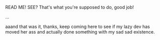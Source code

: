 READ ME! SEE? That's what you're supposed to do, good job!



...




aaand that was it, thanks, keep coming here to see if my lazy dev has moved her ass and actually done something with my sad sad existence.
